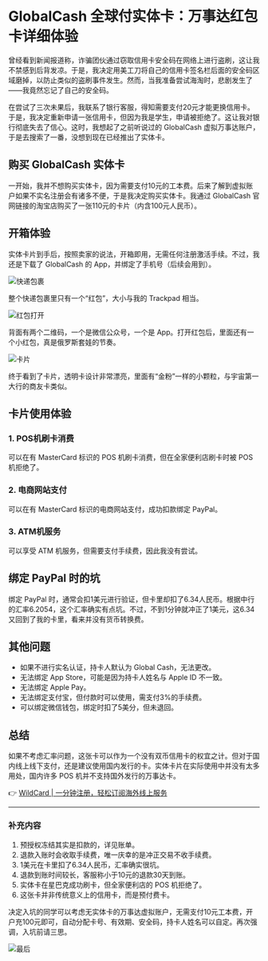 # GlobalCash 全球付实体卡：万事达红包卡详细体验

曾经看到新闻报道称，诈骗团伙通过窃取信用卡安全码在网络上进行盗刷，这让我不禁感到后背发凉。于是，我决定用美工刀将自己的信用卡签名栏后面的安全码区域磨掉，以防止类似的盗刷事件发生。然而，当我准备尝试海淘时，悲剧发生了——我竟然忘记了自己的安全码。

在尝试了三次未果后，我联系了银行客服，得知需要支付20元才能更换信用卡。于是，我决定重新申请一张信用卡，但因为我是学生，申请被拒绝了。这让我对银行彻底失去了信心。这时，我想起了之前听说过的 GlobalCash 虚拟万事达账户，于是去搜索了一番，没想到现在已经推出了实体卡。

## 购买 GlobalCash 实体卡

一开始，我并不想购买实体卡，因为需要支付10元的工本费。后来了解到虚拟账户如果不实名注册会有诸多不便，于是我决定购买实体卡。我通过 GlobalCash 官网链接的淘宝店购买了一张110元的卡片（内含100元人民币）。

## 开箱体验

实体卡片到手后，按照卖家的说法，开箱即用，无需任何注册激活手续。不过，我还是下载了 GlobalCash 的 App，并绑定了手机号（后续会用到）。

![快递包裹](https://bbtdd.com/img/09930580262.webp)

整个快递包裹里只有一个“红包”，大小与我的 Trackpad 相当。

![红包打开](https://bbtdd.com/img/694127157593298.webp)

背面有两个二维码，一个是微信公众号，一个是 App。打开红包后，里面还有一个小红包，真是俄罗斯套娃的节奏。

![卡片](https://bbtdd.com/img/231347738755559.webp)

终于看到了卡片，透明卡设计非常漂亮，里面有“金粉”一样的小颗粒，与宇宙第一大行的商友卡类似。

## 卡片使用体验

### 1. POS机刷卡消费
可以在有 MasterCard 标识的 POS 机刷卡消费，但在全家便利店刷卡时被 POS 机拒绝了。

### 2. 电商网站支付
可以在有 MasterCard 标识的电商网站支付，成功扣款绑定 PayPal。

### 3. ATM机服务
可以享受 ATM 机服务，但需要支付手续费，因此我没有尝试。

## 绑定 PayPal 时的坑

绑定 PayPal 时，通常会扣1美元进行验证，但卡里却扣了6.34人民币。根据中行的汇率6.2054，这个汇率确实有点坑。不过，不到1分钟就冲正了1美元，这6.34又回到了我的卡里，看来并没有货币转换费。

## 其他问题

- 如果不进行实名认证，持卡人默认为 Global Cash，无法更改。
- 无法绑定 App Store，可能是因为持卡人姓名与 Apple ID 不一致。
- 无法绑定 Apple Pay。
- 无法绑定支付宝，但付款时可以使用，需支付3%的手续费。
- 可以绑定微信钱包，绑定时扣了5美分，但未退回。

## 总结

如果不考虑汇率问题，这张卡可以作为一个没有双币信用卡的权宜之计。但对于国内线上线下支付，还是建议使用国内发行的卡。实体卡片在实际使用中并没有太多用处，国内许多 POS 机并不支持国外发行的万事达卡。

👉 [WildCard | 一分钟注册，轻松订阅海外线上服务](https://bbtdd.com/WildCard)

---

### 补充内容

1. 预授权冻结其实是扣款的，详见账单。
2. 退款入账时会收取手续费，唯一庆幸的是冲正交易不收手续费。
3. 1美元在卡里扣了6.34人民币，汇率确实很坑。
4. 退款到账时间较长，客服称小于10元的退款30天到账。
5. 实体卡在星巴克成功刷卡，但全家便利店的 POS 机拒绝了。
6. 这张卡并非传统意义上的信用卡，而是预付费卡。

决定入坑的同学可以考虑无实体卡的万事达虚拟账户，无需支付10元工本费，开户充100元即可，自动分配卡号、有效期、安全码，持卡人姓名可以自定。再次强调，入坑前请三思。

![最后](https://bbtdd.com/img/7127493264148.webp)